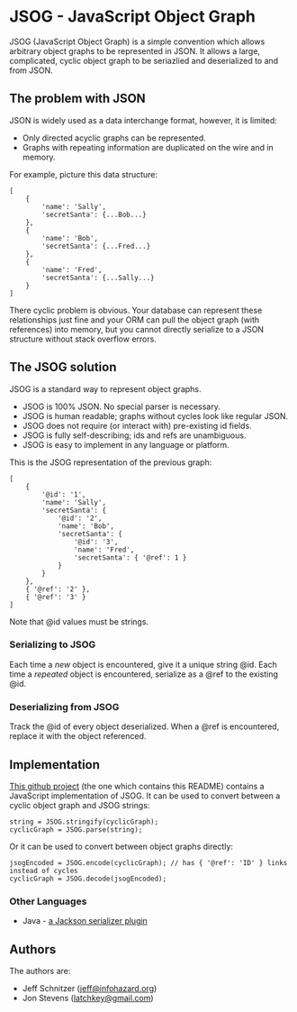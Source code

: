 # JSOG - JavaScript Object Graph

JSOG (JavaScript Object Graph) is a simple convention which allows arbitrary object graphs
to be represented in JSON. It allows a large, complicated, cyclic object graph to be seriazlied
and deserialized to and from JSON.

## The problem with JSON

JSON is widely used as a data interchange format, however, it is limited:

* Only directed acyclic graphs can be represented.
* Graphs with repeating information are duplicated on the wire and in memory.

For example, picture this data structure:

	[
		{
			'name': 'Sally',
			'secretSanta': {...Bob...}
		},
		{
			'name': 'Bob',
			'secretSanta': {...Fred...}
		},
		{
			'name': 'Fred',
			'secretSanta': {...Sally...}
		}
	]

There cyclic problem is obvious. Your database can represent these relationships just fine and your ORM can pull the object
graph (with references) into memory, but you cannot directly serialize to a JSON structure without stack
overflow errors.

## The JSOG solution

JSOG is a standard way to represent object graphs.

* JSOG is 100% JSON. No special parser is necessary.
* JSOG is human readable; graphs without cycles look like regular JSON.
* JSOG does not require (or interact with) pre-existing id fields.
* JSOG is fully self-describing; ids and refs are unambiguous.
* JSOG is easy to implement in any language or platform.

This is the JSOG representation of the previous graph:

	[
		{
			'@id': '1',
			'name': 'Sally',
			'secretSanta': {
				'@id': '2',
				'name': 'Bob',
				'secretSanta': {
					'@id': '3',
					'name': 'Fred',
					'secretSanta': { '@ref': 1 }
				}
			}
		},
		{ '@ref': '2' },
		{ '@ref': '3' }
	]

Note that @id values must be strings.

### Serializing to JSOG

Each time a *new* object is encountered, give it a unique string @id. Each time a *repeated* object is encountered,
serialize as a @ref to the existing @id.

### Deserializing from JSOG

Track the @id of every object deserialized. When a @ref is encountered, replace it with the object referenced.

## Implementation

[This github project](https://github.com/stickfigure/jsog) (the one which contains this README) contains a JavaScript
implementation of JSOG. It can be used to convert between a cyclic object graph and JSOG strings:

	string = JSOG.stringify(cyclicGraph);
	cyclicGraph = JSOG.parse(string);

Or it can be used to convert between object graphs directly:

	jsogEncoded = JSOG.encode(cyclicGraph);	// has { '@ref': 'ID' } links instead of cycles
	cyclicGraph = JSOG.decode(jsogEncoded);

### Other Languages

* Java - [a Jackson serializer plugin](https://github.com/stickfigure/jackson-jsog)

## Authors

The authors are:

* Jeff Schnitzer (jeff@infohazard.org)
* Jon Stevens (latchkey@gmail.com)
